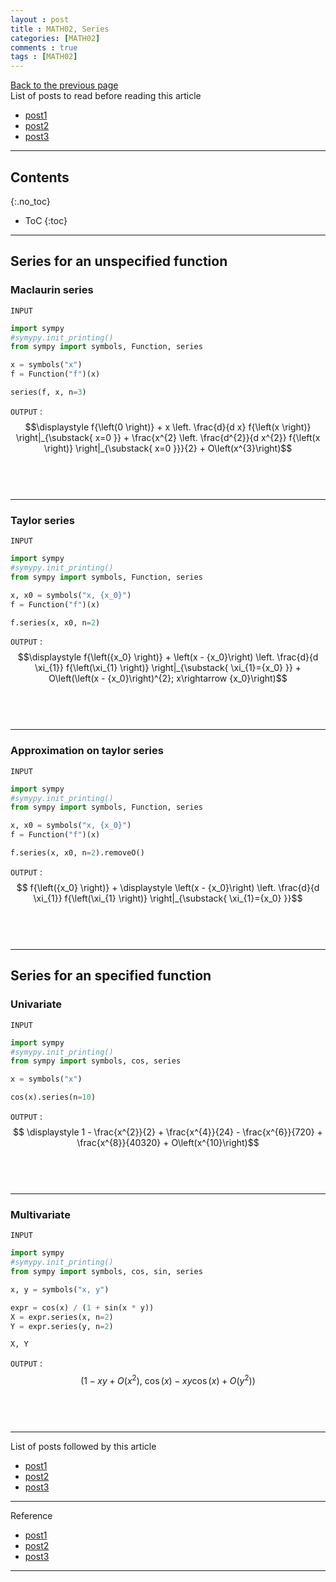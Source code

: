 ```yaml
---
layout : post
title : MATH02, Series
categories: [MATH02]
comments : true
tags : [MATH02]
---
```

[Back to the previous page](https://userdyk-github.github.io/Study.html) <br>
List of posts to read before reading this article
- <a href='https://userdyk-github.github.io/'>post1</a>
- <a href='https://userdyk-github.github.io/'>post2</a>
- <a href='https://userdyk-github.github.io/'>post3</a>

---

## Contents
{:.no_toc}

* ToC
{:toc}

<hr class="division1">

## Series for an unspecified function

### Maclaurin series

`INPUT`
```python
import sympy
#symypy.init_printing()
from sympy import symbols, Function, series

x = symbols("x")
f = Function("f")(x)

series(f, x, n=3)
```
`OUTPUT` : <span class='jb-small'>$$\displaystyle f{\left(0 \right)} + x \left. \frac{d}{d x} f{\left(x \right)} \right|_{\substack{ x=0 }} + \frac{x^{2} \left. \frac{d^{2}}{d x^{2}} f{\left(x \right)} \right|_{\substack{ x=0 }}}{2} + O\left(x^{3}\right)$$</span>
<br><br><br>

---

### Taylor series

`INPUT`
```python
import sympy
#symypy.init_printing()
from sympy import symbols, Function, series

x, x0 = symbols("x, {x_0}")
f = Function("f")(x)

f.series(x, x0, n=2)
```
`OUTPUT` : <span class='jb-small'>$$\displaystyle f{\left({x_0} \right)} + \left(x - {x_0}\right) \left. \frac{d}{d \xi_{1}} f{\left(\xi_{1} \right)} \right|_{\substack{ \xi_{1}={x_0} }} + O\left(\left(x - {x_0}\right)^{2}; x\rightarrow {x_0}\right)$$</span>
<br><br><br>

---

### Approximation on taylor series

`INPUT`
```python
import sympy
#symypy.init_printing()
from sympy import symbols, Function, series

x, x0 = symbols("x, {x_0}")
f = Function("f")(x)

f.series(x, x0, n=2).removeO()
```
`OUTPUT` : <span class='jb-small'>$$ f{\left({x_0} \right)} + \displaystyle \left(x - {x_0}\right) \left. \frac{d}{d \xi_{1}} f{\left(\xi_{1} \right)} \right|_{\substack{ \xi_{1}={x_0} }}$$</span>
<br><br><br>

<hr class="division2">

## Series for an specified function

### Univariate

`INPUT`
```python
import sympy
#symypy.init_printing()
from sympy import symbols, cos, series

x = symbols("x")

cos(x).series(n=10)
```
`OUTPUT` : <span class='jb-small'>$$ \displaystyle 1 - \frac{x^{2}}{2} + \frac{x^{4}}{24} - \frac{x^{6}}{720} + \frac{x^{8}}{40320} + O\left(x^{10}\right)$$</span>
<br><br><br>

---

### Multivariate

`INPUT`
```python
import sympy
#symypy.init_printing()
from sympy import symbols, cos, sin, series

x, y = symbols("x, y")

expr = cos(x) / (1 + sin(x * y))
X = expr.series(x, n=2)
Y = expr.series(y, n=2)

X, Y
```
`OUTPUT` : <span class='jb-small'>$$\displaystyle \left( 1 - x y + O\left(x^{2}\right), \  \cos{\left(x \right)} - x y \cos{\left(x \right)} + O\left(y^{2}\right)\right)$$</span>
<br><br><br>

<hr class="division1">

List of posts followed by this article
- [post1](https://userdyk-github.github.io/)
- <a href='https://userdyk-github.github.io/'>post2</a>
- <a href='https://userdyk-github.github.io/'>post3</a>

---

Reference
- [post1](https://userdyk-github.github.io/)
- <a href='https://userdyk-github.github.io/'>post2</a>
- <a href='https://userdyk-github.github.io/'>post3</a>

---
